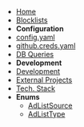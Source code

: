 - [Home](./README.md)
- [Blocklists](./blocklists.md)
- **Configuration**
- [config.yaml](./config.yaml.md)
- [github.creds.yaml](./github.creds.yaml.md)
- [DB Queries](./db-queries.md)
- **Development**
- [Development](./development.md)
- [External Projects](./external-projects.md)
- [Tech. Stack](./tech-stack.md)
- **Enums**
  - [AdListSource](./enums/AdListSource.md)
  - [AdListType](./enums/AdListType.md)
